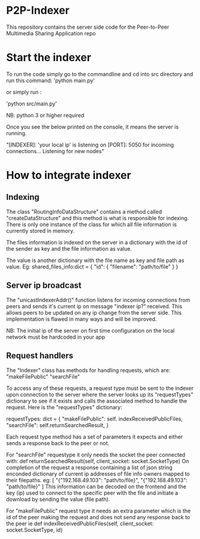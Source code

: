 # P2P-Indexer
This repository contains the server side code for the Peer-to-Peer Multimedia Sharing Application repo

# Start the indexer
To run the code simply go to the commandline and cd into src directory and run this command: 
'python main.py' 

or simply run :

'python src/main.py'

NB: python 3 or higher required

Once you see the below printed on the console, it means the server is running.

"[INDEXER]: 'your local ip' is listening on [PORT]: 5050 for incoming connections...
Listening for new nodes"



# How to integrate indexer

## Indexing
The class "RoutingInfoDataStructure" contains a method called "createDataStructure" and this method is what is responsible for indexing. There is only one instance of the class for which all file information is currently stored in memory. 

The files information is indexed on the server in a dictionary with the id of the sender as key and the file information as value.

The value is another dictionary with the file name as key and file path as value.
Eg:
shared_files_info:dict = {
    "id": {
        "filename": "path/to/file"
    }
}

## Server ip broadcast
The "unicastIndexerAddr()" function listens for incoming connections from peers and sends it's current ip on message "indexer ip?" received. This allows peers to be updated on any ip change from the server side.
This implementation is flawed in many ways and will be improved.

NB:
The initial ip of the server on first time configuration on the local network must be hardcoded in your app


## Request handlers
The "Indexer" class has methods for handling requests, which are: 
"makeFilePublic"
"searchFile"

To access any of these requests, a request type must be sent to the indexer upon connection to the server where the server looks up its "requestTypes" dictionary to see if it exists and calls the associated method to handle the request. Here is the "requestTypes" dictionary:

requestTypes: dict = {
            "makeFilePublic": self.     indexReceivedPublicFiles,
            "searchFile": self.returnSearchedResult,
        }

Each request type method has a set of parameters it expects and either sends a response back to the peer or not.

For "searchFile" requestype it only needs the socket the peer connected with:
def returnSearchedResult(self, client_socket: socket.SocketType)
On completion of the request a response containing a list of json string enconded dictionary of current ip addresses of file info owners mapped to their filepaths.
eg:
[
    "{"192.168.49.103": "path/to/file}",
    "{"192.168.49.103": "path/to/file}"
]
This information can be decoded on the frontend and the key (ip) used to connect to the specific peer with the file and initiate a download by sending the value (file path).

For "makeFilePublic" request type it needs an extra parameter which is the id of the peer making the request and does not send any response back to the peer ie
def indexReceivedPublicFiles(self, client_socket: socket.SocketType, id)










